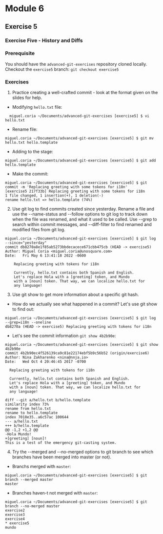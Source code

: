 # Module 6
## Exercise 5

### Exercise Five - History and Diffs  

### Prerequisite
You should have the `advanced-git-exercises` repository cloned locally. Checkout the `exercise5` branch:  `git checkout exercise5`  

### Exercises  
1. Practice creating a well-crafted commit - look at the format given on the slides for help.  
  - Modifying `hello.txt` file:  
  ```
    miguel.coria ~/Documents/advanced-git-exercises [exercise5] $ vi hello.txt 
  ```
  - Rename file:  
  ```
  miguel.coria ~/Documents/advanced-git-exercises [exercise5] $ git mv hello.txt hello.template
  ```
  - Adding to the stage:  
  ```
  miguel.coria ~/Documents/advanced-git-exercises [exercise5] $ git add hello.template 
  ```  
  - Make the commit:  
  ```
  miguel.coria ~/Documents/advanced-git-exercises [exercise5] $ git commit -m 'Replacing greeting with some tokens for i18n'
[exercise5 217f33b] Replacing greeting with some tokens for i18n
 1 file changed, 1 insertion(+), 1 deletion(-)
 rename hello.txt => hello.template (74%)
 ```
2. Use git log to find commits created since yesterday. Rename a file and use the --name-status and --follow options to git log to track down when the file was renamed, and what it used to be called. Use --grep to search within commit messages, and --diff-filter to find renamed and modified files from git log.  
```
miguel.coria ~/Documents/advanced-git-exercises [exercise5] $ git log --since="yesterday"
commit db8270a8e1f85ab5273bbdecacece671cbb475cb (HEAD -> exercise5)
Author: Miguel Coria <miguel.coria@unosquare.com>
Date:   Fri May 6 13:41:18 2022 -0600

    Replacing greeting with tokens for i18n
    
    Currently, hello.txt contains both Spanish and English.
    Let's replace Hola with a [greeting] token, and Mundo
    with a [noun] token. That way, we can localize hello.txt for
    any language!
```
3. Use git show to get more information about a specific git hash.  
  - How do we actually see what happened in a commit? Let's use git show to find out:  
```
miguel.coria ~/Documents/advanced-git-exercises [exercise5] $ git log --grep=i18n --oneline
db8270a (HEAD -> exercise5) Replacing greeting with tokens for i18n
```
  - Let's see the commit information `git show 4b2b90e`:  
  ```
  miguel.coria ~/Documents/advanced-git-exercises [exercise5] $ git show 4b2b90e
commit 4b2b90ec4f526139ca9c81e22174ebf5b9c56b52 (origin/exercise6)
Author: Nina Zakharenko <nina@nnja.io>
Date:   Wed Oct 4 20:46:45 2017 -0700

    Replacing greeting with tokens for i18n
    
    Currently, hello.txt contains both Spanish and English.
    Let's replace Hola with a [greeting] token, and Mundo
    with a [noun] token. That way, we can localize hello.txt for
    any language!

diff --git a/hello.txt b/hello.template
similarity index 73%
rename from hello.txt
rename to hello.template
index 7018e35..a6c57ac 100644
--- a/hello.txt
+++ b/hello.template
@@ -1,2 +1,2 @@
-Hola Mundo!
+[greeting] [noun]!
 This is a test of the emergency git-casting system.
 ```

4. Try the --merged and --no-merged options to git branch to see which branches have been merged into master (or not).  
  - Branchs merged with `master`:  
  ```
  miguel.coria ~/Documents/advanced-git-exercises [exercise5] $ git branch --merged master
  master
  ```
  - Branches haven-t not merged with `master`:  
  ```
  miguel.coria ~/Documents/advanced-git-exercises [exercise5] $ git branch --no-merged master
  exercise2
  exercise3
  exercise4
* exercise5
  mundo
  ```